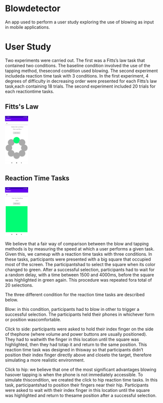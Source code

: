 # Blowdetector
An app used to perform a user study exploring the use of blowing as input in mobile applications.

# User Study
Two experiments were carried out.  The first was a Fitts’s law task that contained two conditions.  The baseline condition involved the use of the tapping method, thesecond condition used blowing.  The second experiment includeda reaction time task with 3 conditions.  In the first experiment, 4 degrees of difficulty in decreasing order were presented for each Fitts’s law task,each containing 18 trials.  The second experiment included 20 trials for each reactiontime tasks.

## Fitts's Law
<img src="https://github.com/JavierJaquez/blowdetector/blob/main/fitt-law-screenshot.jpg" width="15%" height="15%">

## Reaction Time Tasks

<img src="https://github.com/JavierJaquez/blowdetector/blob/main/reaction-time-screenshot.jpg" width="15%" height="15%">

We believe that a fair way of comparison between the blow and tapping methods is by measuring the speed at which a user performs a given task.  Given this, we cameup  with  a  reaction  time  tasks  with  three  conditions.   In  these  tasks,  participants were presented with a big square that occupied most of the screen.  The participantshad to select the square when its color changed to green.  After a successful selection, participants had to wait for a random delay, with a time between 1500 and 4000ms, before the square was highlighted in green again.  This procedure was repeated fora total of 20 selections.

The three different condition for the reaction time tasks are described below.

Blow:  in this condition,  participants had to blow in other to trigger a successful selection.   The  participants  held  their  phones  in  whichever  form  or  position  wascomfortable. 

Click to side:  participants were asked to hold their index finger on the side of thephone (where volume and power buttons are usually positioned).  They had to waitwith the finger in this location until the square was highlighted, then they had totap it and return to the same position.  This reaction time task was designed in thisway so that participants didn’t position their index finger directly above and closeto the target, therefore simulating a more realistic environment.

Click to hip:  we believe that one of the most significant advantages blowing hasover  tapping  is  when  the  phone  is  not  immediately  accessible.   To  simulate  thiscondition, we created the click to hip reaction time tasks.  In this task, participantshad to position their fingers near their hip.  Participants were asked to wait with their index finger in this location until the square was highlighted and return to thesame position after a successful selection.



